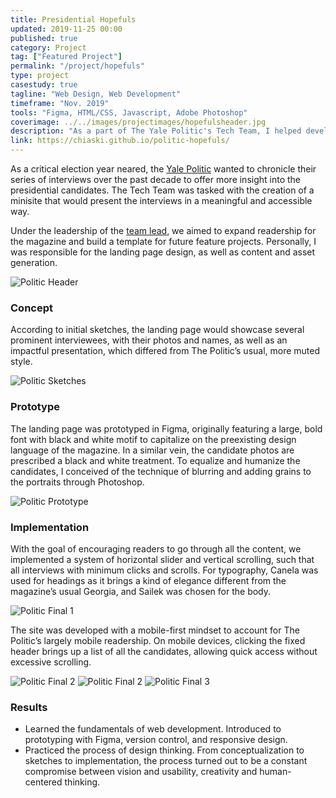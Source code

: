 ```yaml
---
title: Presidential Hopefuls
updated: 2019-11-25 00:00
published: true
category: Project
tag: ["Featured Project"]
permalink: "/project/hopefuls"
type: project
casestudy: true
tagline: "Web Design, Web Development"
timeframe: "Nov. 2019"
tools: "Figma, HTML/CSS, Javascript, Adobe Photoshop"
coverimage: ../../images/projectimages/hopefulsheader.jpg
description: "As a part of The Yale Politic's Tech Team, I helped develop this minisite showcasing The Yale Politic's features and interviews conducted over the past years about the presidential candidates for the 2020 election."
link: https://chiaski.github.io/politic-hopefuls/
---
```


As a critical election year neared, the [Yale Politic](https://thepolitic.org/) wanted to chronicle their series of interviews over the past decade to offer more insight into the presidential candidates. The Tech Team was tasked with the creation of a minisite that would present the interviews in a meaningful and accessible way. 

Under the leadership of the [team lead](https://chiaski.com/), we aimed to expand readership for the magazine and build a template for future feature projects. Personally, I was responsible for the landing page design, as well as content and asset generation.

![Politic Header](/projectimages/hopefulsheader.jpg)

### Concept

According to initial sketches, the landing page would showcase several prominent interviewees, with their photos and names, as well as an impactful presentation, which differed from The Politic’s usual, more muted style.

![Politic Sketches](/projectimages/.jpg)

### Prototype
The landing page was prototyped in Figma, originally featuring a large, bold font with black and white motif to capitalize on the preexisting design language of the magazine. In a similar vein, the candidate photos are prescribed a black and white treatment. To equalize and humanize the candidates, I conceived of the technique of blurring and adding grains to the portraits through Photoshop.

![Politic Prototype](/projectimages/hopefulsfigma.jpg)

### Implementation

With the goal of encouraging readers to go through all the content, we implemented a system of horizontal slider and vertical scrolling, such that all interviews with minimum clicks and scrolls. For typography, Canela was used for headings as it brings a kind of elegance different from the magazine’s usual Georgia, and Sailek was chosen for the body.

![Politic Final 1](/projectimages/hopefulstype.jpg)

The site was developed with a mobile-first mindset to account for The Politic’s largely mobile readership. On mobile devices, clicking the fixed header brings up a list of all the candidates, allowing quick access without excessive scrolling. 

![Politic Final 2](/projectimages/hopefulsmobile.png)
![Politic Final 2](/projectimages/hopefulsbanner.jpg)
![Politic Final 3](/projectimages/hopefulslayout.png)

### Results

* Learned the fundamentals of web development. Introduced to prototyping with Figma, version control, and responsive design.
* Practiced the process of design thinking. From conceptualization to sketches to implementation, the process turned out to be a constant compromise between vision and usability, creativity and human-centered thinking.